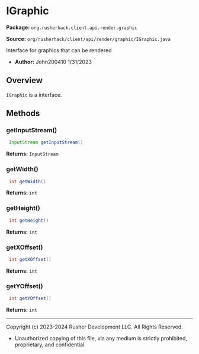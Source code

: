 # IGraphic

**Package:** `org.rusherhack.client.api.render.graphic`

**Source:** `org/rusherhack/client/api/render/graphic/IGraphic.java`

Interface for graphics that can be rendered
* **Author:** John200410 1/31/2023



## Overview

`IGraphic` is a interface.

## Methods

### getInputStream()

```java
 InputStream getInputStream()
```

**Returns:** `InputStream`

### getWidth()

```java
 int getWidth()
```

**Returns:** `int`

### getHeight()

```java
 int getHeight()
```

**Returns:** `int`

### getXOffset()

```java
 int getXOffset()
```

**Returns:** `int`

### getYOffset()

```java
 int getYOffset()
```

**Returns:** `int`

---

Copyright (c) 2023-2024 Rusher Development LLC. All Rights Reserved.
* Unauthorized copying of this file, via any medium is strictly prohibited, proprietary, and confidential.
